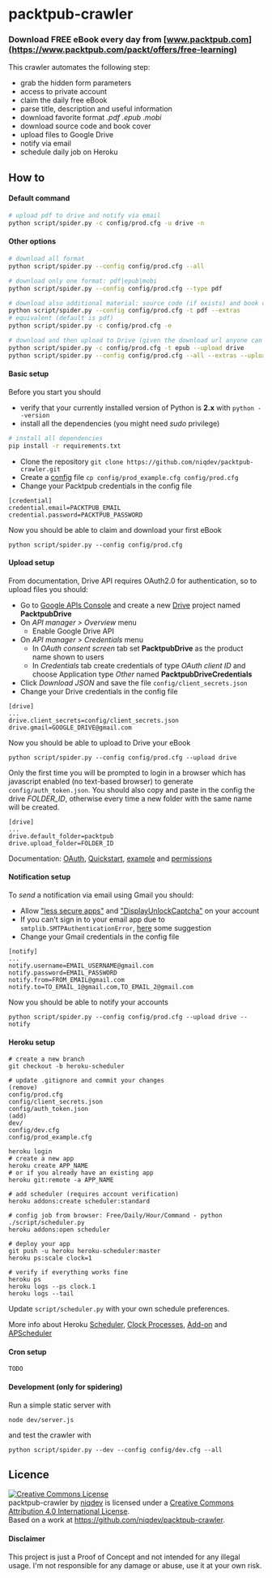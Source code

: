 # packtpub-crawler

### Download FREE eBook every day from [www.packtpub.com](https://www.packtpub.com/packt/offers/free-learning)

This crawler automates the following step:

* grab the hidden form parameters
* access to private account
* claim the daily free eBook
* parse title, description and useful information
* download favorite format *.pdf .epub .mobi*
* download source code and book cover
* upload files to Google Drive
* notify via email
* schedule daily job on Heroku

## How to

#### Default command
```bash
# upload pdf to drive and notify via email
python script/spider.py -c config/prod.cfg -u drive -n
```

#### Other options
```bash
# download all format
python script/spider.py --config config/prod.cfg --all

# download only one format: pdf|epub|mobi
python script/spider.py --config config/prod.cfg --type pdf

# download also additional material: source code (if exists) and book cover
python script/spider.py --config config/prod.cfg -t pdf --extras
# equivalent (default is pdf)
python script/spider.py -c config/prod.cfg -e

# download and then upload to Drive (given the download url anyone can download it)
python script/spider.py -c config/prod.cfg -t epub --upload drive
python script/spider.py --config config/prod.cfg --all --extras --upload drive
```

#### Basic setup

Before you start you should

* verify that your currently installed version of Python is **2.x** with `python --version`
* install all the dependencies (you might need *sudo* privilege)

```bash
# install all dependencies
pip install -r requirements.txt
```

* Clone the repository `git clone https://github.com/niqdev/packtpub-crawler.git`
* Create a [config](https://github.com/niqdev/packtpub-crawler/blob/master/config/prod_example.cfg) file `cp config/prod_example.cfg config/prod.cfg`
* Change your Packtpub credentials in the config file
```
[credential]
credential.email=PACKTPUB_EMAIL
credential.password=PACKTPUB_PASSWORD
```

Now you should be able to claim and download your first eBook
```
python script/spider.py --config config/prod.cfg
```

#### Upload setup

From documentation, Drive API requires OAuth2.0 for authentication, so to upload files you should:

* Go to [Google APIs Console](https://code.google.com/apis/console) and create a new [Drive](https://console.developers.google.com/apis/api/drive/overview) project named **PacktpubDrive**
* On *API manager > Overview* menu
  * Enable Google Drive API
* On *API manager > Credentials* menu
  * In *OAuth consent screen* tab set **PacktpubDrive** as the product name shown to users
  * In *Credentials* tab create credentials of type *OAuth client ID* and choose Application type *Other* named **PacktpubDriveCredentials**
* Click *Download JSON* and save the file `config/client_secrets.json`
* Change your Drive credentials in the config file

```
[drive]
...
drive.client_secrets=config/client_secrets.json
drive.gmail=GOOGLE_DRIVE@gmail.com
```

Now you should be able to upload to Drive your eBook
```
python script/spider.py --config config/prod.cfg --upload drive
```

Only the first time you will be prompted to login in a browser which has javascript enabled (no text-based browser) to generate `config/auth_token.json`.
You should also copy and paste in the config the drive *FOLDER_ID*, otherwise every time a new folder with the same name will be created.
```
[drive]
...
drive.default_folder=packtpub
drive.upload_folder=FOLDER_ID
```

Documentation: [OAuth](https://developers.google.com/api-client-library/python/guide/aaa_oauth), [Quickstart](https://developers.google.com/drive/v3/web/quickstart/python), [example](https://github.com/googledrive/python-quickstart) and [permissions](https://developers.google.com/drive/v2/reference/permissions)

#### Notification setup

To *send* a notification via email using Gmail you should:

* Allow ["less secure apps"](https://www.google.com/settings/security/lesssecureapps) and ["DisplayUnlockCaptcha"](https://accounts.google.com/DisplayUnlockCaptcha) on your account
* If you can't sign in to your email app due to `smtplib.SMTPAuthenticationError`, [here](https://support.google.com/mail/answer/78754) some suggestion
* Change your Gmail credentials in the config file

```
[notify]
...
notify.username=EMAIL_USERNAME@gmail.com
notify.password=EMAIL_PASSWORD
notify.from=FROM_EMAIL@gmail.com
notify.to=TO_EMAIL_1@gmail.com,TO_EMAIL_2@gmail.com
```

Now you should be able to notify your accounts
```
python script/spider.py --config config/prod.cfg --upload drive --notify
```

#### Heroku setup
```
# create a new branch
git checkout -b heroku-scheduler

# update .gitignore and commit your changes
(remove)
config/prod.cfg
config/client_secrets.json
config/auth_token.json
(add)
dev/
config/dev.cfg
config/prod_example.cfg

heroku login
# create a new app
heroku create APP_NAME
# or if you already have an existing app
heroku git:remote -a APP_NAME

# add scheduler (requires account verification) 
heroku addons:create scheduler:standard

# config job from browser: Free/Daily/Hour/Command - python ./script/scheduler.py
heroku addons:open scheduler

# deploy your app
git push -u heroku heroku-scheduler:master
heroku ps:scale clock=1

# verify if everything works fine
heroku ps
heroku logs --ps clock.1
heroku logs --tail
```

Update `script/scheduler.py` with your own schedule preferences.

More info about Heroku [Scheduler](https://devcenter.heroku.com/articles/scheduler), [Clock Processes](https://devcenter.heroku.com/articles/clock-processes-python), [Add-on](https://elements.heroku.com/addons/scheduler) and [APScheduler](http://apscheduler.readthedocs.io/en/latest/userguide.html)

#### Cron setup
```
TODO
```

#### Development (only for spidering)
Run a simple static server with
```
node dev/server.js
```
and test the crawler with
```
python script/spider.py --dev --config config/dev.cfg --all
```

## Licence

<a rel="license" href="http://creativecommons.org/licenses/by/4.0/"><img alt="Creative Commons License" style="border-width:0" src="https://i.creativecommons.org/l/by/4.0/88x31.png" /></a><br /><span xmlns:dct="http://purl.org/dc/terms/" property="dct:title">packtpub-crawler</span> by <a xmlns:cc="http://creativecommons.org/ns#" href="https://github.com/niqdev/packtpub-crawler" property="cc:attributionName" rel="cc:attributionURL">niqdev</a> is licensed under a <a rel="license" href="http://creativecommons.org/licenses/by/4.0/">Creative Commons Attribution 4.0 International License</a>.<br />Based on a work at <a xmlns:dct="http://purl.org/dc/terms/" href="https://github.com/niqdev/packtpub-crawler" rel="dct:source">https://github.com/niqdev/packtpub-crawler</a>.

#### Disclaimer

This project is just a Proof of Concept and not intended for any illegal usage. I'm not responsible for any damage or abuse, use it at your own risk.
